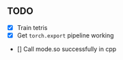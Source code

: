 ## TODO

- [x] Train tetris
- [x] Get `torch.export` pipeline working
- [] Call mode.so successfully in cpp



